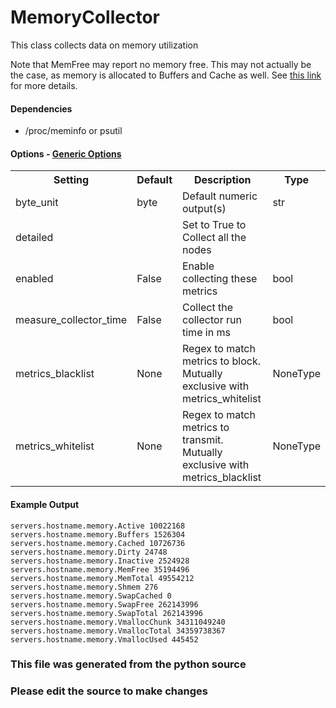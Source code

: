 MemoryCollector
=====

This class collects data on memory utilization

Note that MemFree may report no memory free. This may not actually be the case,
as memory is allocated to Buffers and Cache as well. See
[this link](http://www.linuxatemyram.com/) for more details.

#### Dependencies

* /proc/meminfo or psutil


#### Options - [Generic Options](Configuration)

<table><tr><th>Setting</th><th>Default</th><th>Description</th><th>Type</th></tr>
<tr><td>byte_unit</td><td>byte</td><td>Default numeric output(s)</td><td>str</td></tr>
<tr><td>detailed</td><td></td><td>Set to True to Collect all the nodes</td><td></td></tr>
<tr><td>enabled</td><td>False</td><td>Enable collecting these metrics</td><td>bool</td></tr>
<tr><td>measure_collector_time</td><td>False</td><td>Collect the collector run time in ms</td><td>bool</td></tr>
<tr><td>metrics_blacklist</td><td>None</td><td>Regex to match metrics to block. Mutually exclusive with metrics_whitelist</td><td>NoneType</td></tr>
<tr><td>metrics_whitelist</td><td>None</td><td>Regex to match metrics to transmit. Mutually exclusive with metrics_blacklist</td><td>NoneType</td></tr>
</table>

#### Example Output

```
servers.hostname.memory.Active 10022168
servers.hostname.memory.Buffers 1526304
servers.hostname.memory.Cached 10726736
servers.hostname.memory.Dirty 24748
servers.hostname.memory.Inactive 2524928
servers.hostname.memory.MemFree 35194496
servers.hostname.memory.MemTotal 49554212
servers.hostname.memory.Shmem 276
servers.hostname.memory.SwapCached 0
servers.hostname.memory.SwapFree 262143996
servers.hostname.memory.SwapTotal 262143996
servers.hostname.memory.VmallocChunk 34311049240
servers.hostname.memory.VmallocTotal 34359738367
servers.hostname.memory.VmallocUsed 445452
```

### This file was generated from the python source
### Please edit the source to make changes

